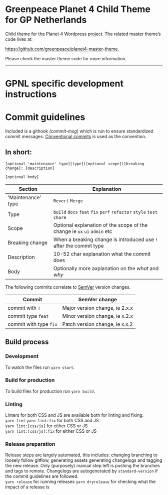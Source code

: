 # Greenpeace Planet 4 Child Theme for GP Netherlands

Child theme for the Planet 4 Wordpress project.
The related master theme’s code lives at:

https://github.com/greenpeace/planet4-master-theme.

Please check the master theme code for more information.


---

# GPNL specific development instructions

# Commit guidelines
Included is a githook *(commit-msg)* which is run to ensure standardized commit messages. [Conventional commits](https://www.conventionalcommits.org/en/v1.0.0/#summary) is used as the convention.
## In short:
```
[optional 'maintenance' type][type]([optional scope])[breaking change]: [description]

[optional body]
```
Section | Explanation
----|----
'Maintenance' type | `Revert` `Merge`
Type | 	`build` `docs` `feat` `fix` `perf` `refactor` `style` `test` `chore`
Scope | Optional explanation of the scope of the change ie `ux` `ui` `admin` etc
Breaking change | When a breaking change is introduced use `!` after the commit type
Description | 10-52 char explanation what the commit does
Body | Optionally more axplanation on the *what* and *why*

The following commits correlate to [SemVer](https://semver.org/#summary) version changes.

Commit | SemVer change
---| ---
commit with `!` | Major version change, ie 2.x.x
commit type `feat` | Minor version change, ie x.2.x
commit with type `fix` | Patch version change, ie x.x.2

## Build process

### Development
To watch the files run `yarn start`.
### Build for production
To build files for production run `yarn build`.
### Linting
Linters for both CSS and JS are available both for linting and fixing.  
`yarn lint` `yarn lint:fix` for both CSS and JS  
`yarn lint:[css/js]` for either CSS or JS  
`yarn lint:[css/js]:fix` for either CSS or JS
### Release preparation
Release steps are largely automated, this includes: changing branching to loosely follow gitflow, generating assets generating changelogs and tagging the new release. Only (purposely) manual step left is pushing the branches and tags to remote.
Changelogs are autogenerated by `standard-version` if the commit guidelines are followed.  
`yarn release` for running releases
`yarn dryrelease` for checking what the impact of a release is
